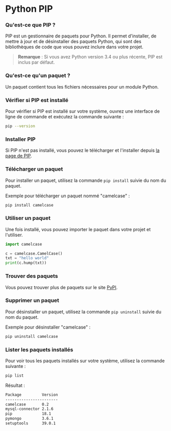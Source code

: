 # Python PIP

### Qu'est-ce que PIP ?
PIP est un gestionnaire de paquets pour Python. Il permet d'installer, de mettre à jour et de désinstaller des paquets Python, qui sont des bibliothèques de code que vous pouvez inclure dans votre projet.

> **Remarque** : Si vous avez Python version 3.4 ou plus récente, PIP est inclus par défaut.

### Qu'est-ce qu'un paquet ?
Un paquet contient tous les fichiers nécessaires pour un module Python.

### Vérifier si PIP est installé
Pour vérifier si PIP est installé sur votre système, ouvrez une interface de ligne de commande et exécutez la commande suivante :

```bash
pip --version
```

### Installer PIP
Si PIP n'est pas installé, vous pouvez le télécharger et l'installer depuis [la page de PIP](https://pypi.org/project/pip/).

### Télécharger un paquet
Pour installer un paquet, utilisez la commande `pip install` suivie du nom du paquet.

Exemple pour télécharger un paquet nommé "camelcase" :

```bash
pip install camelcase
```

### Utiliser un paquet
Une fois installé, vous pouvez importer le paquet dans votre projet et l'utiliser.

```python
import camelcase

c = camelcase.CamelCase()
txt = "hello world"
print(c.hump(txt))
```

### Trouver des paquets
Vous pouvez trouver plus de paquets sur le site [PyPI](https://pypi.org/).

### Supprimer un paquet
Pour désinstaller un paquet, utilisez la commande `pip uninstall` suivie du nom du paquet.

Exemple pour désinstaller "camelcase" :

```bash
pip uninstall camelcase
```

### Lister les paquets installés
Pour voir tous les paquets installés sur votre système, utilisez la commande suivante :

```bash
pip list
```

Résultat :

```bash
Package         Version
-----------------------
camelcase       0.2
mysql-connector 2.1.6
pip             18.1
pymongo         3.6.1
setuptools      39.0.1
```